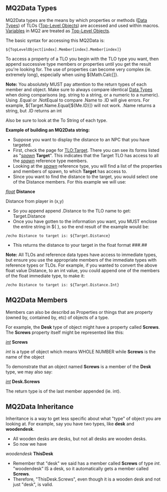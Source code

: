 ## MQ2Data Types

MQ2Data types are the means by which properties or methods ([Data Types](../data-types/data-types.md)) of TLOs ([Top-Level
Objects](../top-level-objects/top-level-objects.md)) are accessed and used within macros. [Variables](mq2datavars.md) in MQ2
are treated as [Top-Level Objects](../top-level-objects/top-level-objects.md).

The basic syntax for accessing this MQ2Data is:

`${TopLevelObject[index].Member[index].Member[index]}`

To access a property of a TLO you begin with the TLO type you want, then append successive type members or properties
until you get the result you're looking for. The use of properties can become very complex (ie. extremely long),
especially when using ${Math.Calc\[\]}.

**Note:** You absolutely MUST pay attention to the return types of each member and object. Make sure to always compare
identical [Data Types](../data-types/data-types.md) when doing comparisons (eg. string to a string, or a numeric to a
numeric). Using .Equal or .NotEqual to compare .Name to .ID will give errors. For example,
${Target.Name.Equal\[${Me.ID}\]} will not work. .Name returns a string, but .ID returns an int

Also be sure to look at the To String of each type.

**Example of building an MQ2Data string:**

-   Suppose you want to display the distance to an NPC that you have targeted.
-   First, check the page for [TLO:Target](../top-level-objects/tlo-target.md). There you can see its forms listed as
    "*[spawn](../data-types/datatype-spawn.md)* **Target**". This indicates that the Target TLO has access to all the
    *[spawn](../data-types/datatype-spawn.md)* reference type members.
-   Looking at the *[spawn](../data-types/datatype-spawn.md)* reference type, you will find a list of the properties and
    members of spawn, to which **Target** has access to.
-   Since you want to find the distance to the target, you would select one of the Distance members. For this example we
    will use:

  
*[float](../data-types/datatype-float.md)* **Distance**

Distance from player in (x,y)

-   So you append append .Distance to the TLO name to get: Target.Distance
-   Once you have gotten to the information you want, you MUST enclose the entire string in ${ }, so the end result of
    the example would be:

`/echo Distance to target is: ${Target.Distance}`

-   This returns the distance to your target in the float format ###.##

**Note:** All TLOs and reference data types have access to immediate types, but ensure you use the appropriate members
of the immediate types with reference types or TLOs. For example, if you wanted to convert the above float value
Distance, to an int value, you could append one of the members of the float immediate type, to make it:

`/echo Distance to target is: ${Target.Distance.Int}`

## MQ2Data Members

Members can also be describd as Properties or things that are property (owned by, contained by, etc) of objects of a
type.

For example, the **Desk** type of object might have a property called **Screws**. The **Screws** property itself might
be represented like this:

  
*[int](../data-types/datatype-int.md)* **Screws**

*int* is a type of object which means WHOLE NUMBER while **Screws** is the name of the object

To demonstrate that an object named **Screws** is a member of the **Desk** type, we may also say:

  
*[int](../data-types/datatype-int.md)* **Desk.Screws**

The return type is of the last member appended (ie. int).

## MQ2Data Inheritance

Inheritance is a way to get less specific about what "type" of object you are looking at. For example, say you have two
types, like **desk** and **woodendesk**.

-   All wooden desks are desks, but not all desks are wooden desks.
-   So now we have

  
*woodendesk* **ThisDesk**

-   Remember that "desk" we said has a member called **Screws** of type *int*. "woodendesk" IS a desk, so it
    automatically gets a member called **Screws**.
-   Therefore, "ThisDesk.Screws", even though it is a wooden desk and not just "desk", is valid.


